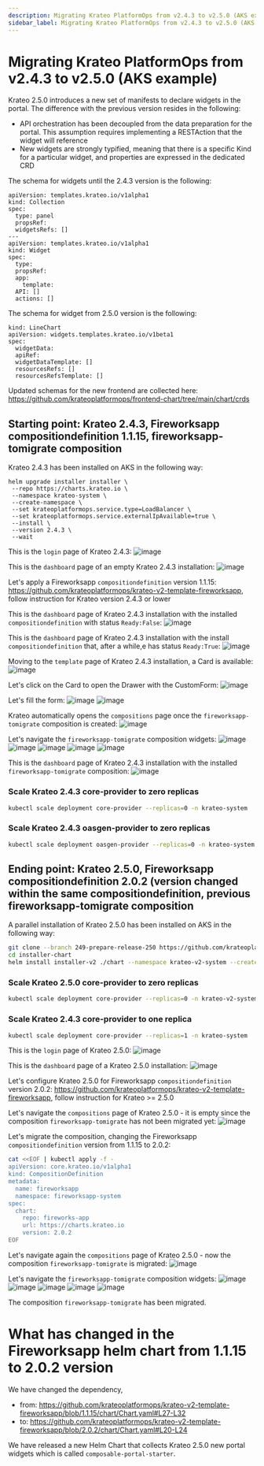 ```yaml
---
description: Migrating Krateo PlatformOps from v2.4.3 to v2.5.0 (AKS example)
sidebar_label: Migrating Krateo PlatformOps from v2.4.3 to v2.5.0 (AKS example)
---
```


# Migrating Krateo PlatformOps from v2.4.3 to v2.5.0 (AKS example)

Krateo 2.5.0 introduces a new set of manifests to declare widgets in the portal. The difference with the previous version resides in the following:
- API orchestration has been decoupled from the data preparation for the portal. This assumption requires implementing a RESTAction that the widget will reference
- New widgets are strongly typified, meaning that there is a specific Kind for a particular widget, and properties are expressed in the dedicated CRD

The schema for widgets until the 2.4.3 version is the following:

```
apiVersion: templates.krateo.io/v1alpha1
kind: Collection
spec:
  type: panel
  propsRef:
  widgetsRefs: []
---
apiVersion: templates.krateo.io/v1alpha1
kind: Widget
spec:
  type:
  propsRef:
  app:
    template:
  API: []
  actions: []
```

The schema for widget from 2.5.0 version is the following:

```
kind: LineChart
apiVersion: widgets.templates.krateo.io/v1beta1
spec:
  widgetData:
  apiRef: 
  widgetDataTemplate: []
  resourcesRefs: []
  resourcesRefsTemplate: []
```
 
 Updated schemas for the new frontend are collected here: https://github.com/krateoplatformops/frontend-chart/tree/main/chart/crds
 
 ## Starting point: Krateo 2.4.3, Fireworksapp compositiondefinition 1.1.15, fireworksapp-tomigrate composition
 
 Krateo 2.4.3 has been installed on AKS in the following way:
 ```
helm upgrade installer installer \
  --repo https://charts.krateo.io \
  --namespace krateo-system \
  --create-namespace \
  --set krateoplatformops.service.type=LoadBalancer \
  --set krateoplatformops.service.externalIpAvailable=true \
  --install \
  --version 2.4.3 \
  --wait
```

This is the `login` page of Krateo 2.4.3:
![image](/img/migrating/01_2-4-3-login.png)

This is the `dashboard` page of an empty Krateo 2.4.3 installation:
![image](/img/migrating/02_2-4-3-dashboard_notemplates.png)

Let's apply a Fireworksapp `compositiondefinition` version 1.1.15: https://github.com/krateoplatformops/krateo-v2-template-fireworksapp, follow instruction for Krateo version 2.4.3 or lower

This is the `dashboard` page of Krateo 2.4.3 installation with the installed `compositiondefinition` with status `Ready:False`:
![image](/img/migrating/03_2-4-3-dashboard_1template_readyfalse.png)

This is the `dashboard` page of Krateo 2.4.3 installation with the install `compositiondefinition` that, after a while,e has status `Ready:True`:
![image](/img/migrating/04_2-4-3-dashboard_1template_readytrue.png)

Moving to the `template` page of Krateo 2.4.3 installation, a Card is available:
![image](/img/migrating/05_2-4-3-templates_1template_readytrue.png)

Let's click on the Card to open the Drawer with the CustomForm:
![image](/img/migrating/06_2-4-3-templates_1template_form.png)

Let's fill the form:
![image](/img/migrating/07_2-4-3-templates_1template_form_filled.png)
![image](/img/migrating/08_2-4-3-templates_1template_form_submitted.png)

Krateo automatically opens the `compositions` page once the `fireworksapp-tomigrate` composition is created:
![image](/img/migrating/09_2-4-3-compositions.png)

Let's navigate the `fireworksapp-tomigrate` composition widgets:
![image](/img/migrating/10_2-4-3-composition_overview.png)
![image](/img/migrating/11_2-4-3-composition_status.png)
![image](/img/migrating/12_2-4-3-composition_application.png)
![image](/img/migrating/13_2-4-3-composition_events.png)
![image](/img/migrating/14_2-4-3-composition_values.png)

This is the `dashboard` page of Krateo 2.4.3 installation with the installed `fireworksapp-tomigrate` composition:
![image](/img/migrating/15_2-4-3-dashboard_1template_1composition.png)

 ### Scale Krateo 2.4.3 core-provider to zero replicas

 ```sh
kubectl scale deployment core-provider --replicas=0 -n krateo-system
```

 ### Scale Krateo 2.4.3 oasgen-provider to zero replicas

```sh
kubectl scale deployment oasgen-provider --replicas=0 -n krateo-system
```

## Ending point: Krateo 2.5.0, Fireworksapp compositiondefinition 2.0.2 (version changed within the same compositiondefinition, previous fireworksapp-tomigrate composition
 
A parallel installation of Krateo 2.5.0 has been installed on AKS in the following way:
 
 ```sh
git clone --branch 249-prepare-release-250 https://github.com/krateoplatformops/installer-chart.git
cd installer-chart
helm install installer-v2 ./chart --namespace krateo-v2-system --create-namespace -f ./chart/values.yaml --wait
```

 ### Scale Krateo 2.5.0 core-provider to zero replicas

 ```sh
kubectl scale deployment core-provider --replicas=0 -n krateo-v2-system
```

 ### Scale Krateo 2.4.3 core-provider to one replica

 ```sh
kubectl scale deployment core-provider --replicas=1 -n krateo-system
```

This is the `login` page of Krateo 2.5.0:
![image](/img/migrating/16_2-5-0-login.png)

This is the `dashboard` page of a Krateo 2.5.0 installation:
![image](/img/migrating/17_2-5-0-dashboard_1template_1composition.png)

Let's configure Krateo 2.5.0 for Fireworksapp `compositiondefinition` version 2.0.2: https://github.com/krateoplatformops/krateo-v2-template-fireworksapp, follow instruction for Krateo >= 2.5.0

Let's navigate the `compositions` page of Krateo 2.5.0 - it is empty since the composition `fireworksapp-tomigrate` has not been migrated yet:
![image](/img/migrating/18_2-5-0-compositions_empty.png)

Let's migrate the composition, changing the Fireworksapp `compositiondefinition` version from 1.1.15 to 2.0.2:
```sh
cat <<EOF | kubectl apply -f -
apiVersion: core.krateo.io/v1alpha1
kind: CompositionDefinition
metadata:
  name: fireworksapp
  namespace: fireworksapp-system
spec:
  chart:
    repo: fireworks-app
    url: https://charts.krateo.io
    version: 2.0.2
EOF
```

Let's navigate again the `compositions` page of Krateo 2.5.0 - now the composition `fireworksapp-tomigrate` is migrated:
![image](/img/migrating/19_2-5-0-compositions.png)

Let's navigate the `fireworksapp-tomigrate` composition widgets:
![image](/img/migrating/20_2-5-0-composition_overview.png)
![image](/img/migrating/21_2-5-0-composition_status.png)
![image](/img/migrating/22_2-5-0-composition_application.png)
![image](/img/migrating/23_2-5-0-composition_events.png)
![image](/img/migrating/24_2-5-0-composition_values.png)

The composition `fireworksapp-tomigrate` has been migrated. 

# What has changed in the Fireworksapp helm chart from 1.1.15 to 2.0.2 version

We have changed the dependency, 
- from: https://github.com/krateoplatformops/krateo-v2-template-fireworksapp/blob/1.1.15/chart/Chart.yaml#L27-L32
- to: https://github.com/krateoplatformops/krateo-v2-template-fireworksapp/blob/2.0.2/chart/Chart.yaml#L20-L24

We have released a new Helm Chart that collects Krateo 2.5.0 new portal widgets which is called `composable-portal-starter`.